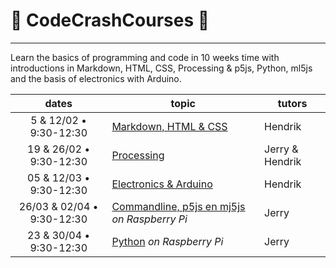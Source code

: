 # :rocket: CodeCrashCourses :new_moon_with_face:
___
Learn the basics of programming and code in 10 weeks time with introductions in Markdown, HTML, CSS, Processing &amp; p5js, Python, ml5js and the basis of electronics with Arduino.

dates | topic | tutors
 :---: | --- | ---
5 & 12/02 • 9:30-12:30| [Markdown, HTML & CSS](1_MD-HTML-CSS.md) | Hendrik
19 & 26/02 • 9:30-12:30 | [Processing](2_PROCESSING.md) | Jerry & Hendrik
05 & 12/03 • 9:30-12:30 | [Electronics & Arduino](3_ARDUINO.md) | Hendrik
26/03 & 02/04 • 9:30-12:30 |[Commandline, p5js en mj5js](4_CMD-P5JS-ML5JS.md)  *on Raspberry Pi* | Jerry 
23 & 30/04 • 9:30-12:30 | [Python](5_Python.md)   *on Raspberry Pi*| Jerry
